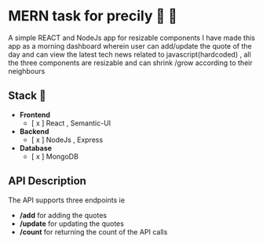 # MERN task for precily :tada: :rocket:
A simple REACT and NodeJs app for resizable components
I have made this app as a morning dashboard wherein user can add/update the quote of the day and can view the latest tech news related to javascript(hardcoded) ,
all the three components are resizable and can shrink /grow according to their neighbours

## Stack :muscle:
- **Frontend**
    - [ x ] React , Semantic-UI 
- **Backend**
    - [ x ] NodeJs , Express
- **Database**
    - [ x ] MongoDB

## API Description
The API supports three endpoints ie
- **/add** for adding the quotes
- **/update** for updating the quotes
- **/count** for returning the count of the API calls



